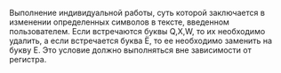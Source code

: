 Выполнение индивидуальной работы, суть которой заключается в изменении определенных символов в тексте, введенном пользователем. Если встречаются буквы Q,X,W, то их необходимо удалить, а если встречается буква Ё, то ее необходимо заменить на букву Е. Это условие должно выполняться вне зависимости от регистра.
